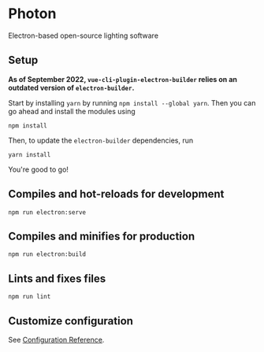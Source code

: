 # Photon

Electron-based open-source lighting software

## Setup

**As of September 2022, `vue-cli-plugin-electron-builder` relies on an outdated version of `electron-builder`.**

Start by installing `yarn` by running `npm install --global yarn`. Then you can go ahead and install the modules using

```
npm install
```

Then, to update the `electron-builder` dependencies, run

```
yarn install
```

You're good to go!

## Compiles and hot-reloads for development

```
npm run electron:serve
```

## Compiles and minifies for production

```
npm run electron:build
```

## Lints and fixes files

```
npm run lint
```

## Customize configuration

See [Configuration Reference](https://cli.vuejs.org/config/).
